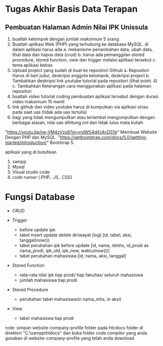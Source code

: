 # Tugas Akhir Basis Data Terapan

## Pembuatan Halaman Admin Nilai IPK Unissula

1. buatlah kelompok dengan jumlah maksimum 5 orang
2. Buatlah aplikasi Web (PHP) yang terhubung ke database MySQL. di dalam aplikasi harus ada
a. mekanisme penambahan data, ubah data, lihat data dan hapus data (crud)
b. harus ada pemanggilan stored procedure, stored function, view dan trigger melalui aplikasi tersebut
c. tema aplikasi bebas
3. Upload project yang sudah di buat ke repositori Github
a. Repositori Harus di beri judul, deskripsi anggota kelompok, deskripsi project
b. Tambahkan deskripsi link youtube tutorial pada repositori (lihat point. 4)
c. Tambahkan Keterangan cara menggunakan aplikasi pada halaman repositori
4. buatlah video tutorial coding pembuatan aplikasi tersebut dengan durasi video maksimum 15 menit
5. link github dan video youtube harus di kumpulkan via aplikasi sinau pada saat uas (tidak ada uas tertulis)
6. bagi yang tidak mengumpulkan atau terlambat mengumpulkan dengan berbagai alasan, nilai uas dihitung nol dan tidak lulus mata kuliah 

  "https://youtu.be/ne-VM4zVzs8?si=yrdW54difJ4cD07e" Membuat Website Dengan PHP dan MySQL.
  "https://getbootstrap.com/docs/5.0/getting-started/introduction/" Bootstrap 5.
  
aplikasi yang di butuhkan
1. xampp
2. Mysql
3. Visual studio code
4. code runner (.PHP, .JS, .CSS)

# Fungsi Database

- CRUD

- Trigger
  - before update ipk
  - tabel insert update delete diriwayat (log) [id, tabel, aksi, tanggal(now())
  - tabel perubahan ipk before update [id, nama, idmhs, id_prodi as nama_prodi, ipk_old, ipk_now, waktu(now())]
  - tabel perubahan mahasiswa [id, nama, aksi, tanggal]

- Stored Function
  - rata-rata nilai ipk tiap prodi/ tiap fakultas/ seluruh mahasiswa
  - jumlah mahasiswa tiap prodi

- Stored Procedure
  - perubahan tabel mahasiswa(in nama_mhs, in aksi)

- View
  - tabel mahasiswa tiap prodi

note: simpan website-company-profile folder pada htcdocs folder di direktori "C:\xampp\htdocs" dan buka folder code compiler yang anda gunakan di website-company-profile yang telah anda download
